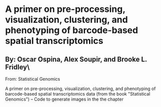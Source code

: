 # A primer on pre-processing, visualization, clustering, and phenotyping of barcode-based spatial transcriptomics
## By: Oscar Ospina, Alex Soupir, and Brooke L. Fridley\
From: Statistical Genomics

A primer on pre-processing, visualization, clustering, and phenotyping of barcode-based spatial transcriptomics data (from the book "Statistical Genomics") – Code to generate images in the the chapter
